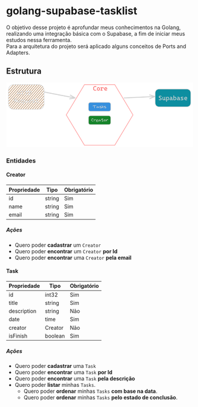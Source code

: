 # golang-supabase-tasklist
O objetivo desse projeto é aprofundar meus conhecimentos na Golang, realizando uma integração básica com o Supabase, a fim de iniciar meus estudos nessa ferramenta.  
Para a arquitetura do projeto será aplicado alguns conceitos de Ports and Adapters.

## Estrutura

![structure](docs/structure.png)

### Entidades

#### Creator

| Propriedade | Tipo   | Obrigatório |
|-------------|--------|-------------|
| id          | string | Sim         |
| name        | string | Sim         |
| email       | string | Sim         |


##### Ações
- Quero poder **cadastrar** um `Creator`
- Quero poder **encontrar** um `Creator` **por Id**
- Quero poder **encontrar** uma `Creator` **pela email**

#### Task

| Propriedade | Tipo    | Obrigatório |
|-------------|---------|-------------|
| id          | int32   | Sim         |
| title       | string  | Sim         |
| description | string  | Não         |
| date        | time    | Sim         |
| creator     | Creator | Não         |
| isFinish    | boolean | Sim         |

##### Ações
- Quero poder **cadastrar** uma `Task`
- Quero poder **encontrar** uma `Task` **por Id**
- Quero poder **encontrar** uma `Task` **pela descrição**
- Quero poder **listar** minhas `Tasks`.
  - Quero poder **ordenar** minhas `Tasks` **com base na data**.
  - Quero poder **ordenar** minhas `Tasks` **pelo estado de conclusão**.
